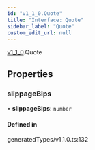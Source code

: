 ```yaml
---
id: "v1_1_0.Quote"
title: "Interface: Quote"
sidebar_label: "Quote"
custom_edit_url: null
---
```


[v1\_1\_0](../namespaces/v1_1_0.md).Quote

## Properties

### slippageBips

• **slippageBips**: `number`

#### Defined in

generatedTypes/v1.1.0.ts:132
